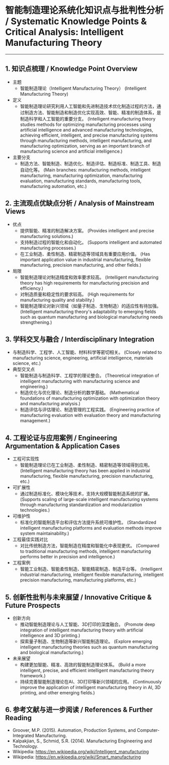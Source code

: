 # 智能制造理论系统化知识点与批判性分析 / Systematic Knowledge Points & Critical Analysis: Intelligent Manufacturing Theory

---

## 1. 知识点梳理 / Knowledge Point Overview

- 主题
  - 智能制造理论（Intelligent Manufacturing Theory）
      (Intelligent Manufacturing Theory)
- 定义
  - 智能制造理论研究利用人工智能和先进制造技术优化制造过程的方法，通过制造方法、智能制造和制造优化实现高效、智能、精准的制造体系，是制造科学和人工智能的重要分支。
      (Intelligent manufacturing theory studies methods for optimizing manufacturing processes using artificial intelligence and advanced manufacturing technologies, achieving efficient, intelligent, and precise manufacturing systems through manufacturing methods, intelligent manufacturing, and manufacturing optimization, serving as an important branch of manufacturing science and artificial intelligence.)
- 主要分支
  - 制造方法、智能制造、制造优化、制造评估、制造标准、制造工具、制造自动化等。
      (Main branches: manufacturing methods, intelligent manufacturing, manufacturing optimization, manufacturing evaluation, manufacturing standards, manufacturing tools, manufacturing automation, etc.)

## 2. 主流观点优缺点分析 / Analysis of Mainstream Views

- 优点
  - 提供智能、精准的制造解决方案。
      (Provides intelligent and precise manufacturing solutions.)
  - 支持制造过程的智能化和自动化。
      (Supports intelligent and automated manufacturing processes.)
  - 在工业制造、柔性制造、精密制造等领域具有重要应用价值。
      (Has important application value in industrial manufacturing, flexible manufacturing, precision manufacturing, and other fields.)
- 局限
  - 智能制造理论对制造精度和效率要求较高。
      (Intelligent manufacturing theory has high requirements for manufacturing precision and efficiency.)
  - 对制造质量和稳定性的要求较高。
      (High requirements for manufacturing quality and stability.)
  - 智能制造理论对新兴领域（如量子制造、生物制造）的适应性有待加强。
      (Intelligent manufacturing theory's adaptability to emerging fields such as quantum manufacturing and biological manufacturing needs strengthening.)

## 3. 学科交叉与融合 / Interdisciplinary Integration

- 与制造科学、工程学、人工智能、材料科学等密切相关。
  (Closely related to manufacturing science, engineering, artificial intelligence, materials science, etc.)
- 典型交叉点
  - 智能制造与制造科学、工程学的理论整合。
      (Theoretical integration of intelligent manufacturing with manufacturing science and engineering.)
  - 制造优化与优化理论、制造分析的数学基础。
      (Mathematical foundations of manufacturing optimization with optimization theory and manufacturing analysis.)
  - 制造评估与评估理论、制造管理的工程实践。
      (Engineering practice of manufacturing evaluation with evaluation theory and manufacturing management.)

## 4. 工程论证与应用案例 / Engineering Argumentation & Application Cases

- 工程可实现性
  - 智能制造理论已在工业制造、柔性制造、精密制造等领域得到应用。
      (Intelligent manufacturing theory has been applied in industrial manufacturing, flexible manufacturing, precision manufacturing, etc.)
- 可扩展性
  - 通过制造标准化、模块化等技术，支持大规模智能制造系统的扩展。
      (Supports scaling of large-scale intelligent manufacturing systems through manufacturing standardization and modularization technologies.)
- 可维护性
  - 标准化的智能制造平台和评估方法提升系统可维护性。
      (Standardized intelligent manufacturing platforms and evaluation methods improve system maintainability.)
- 工程最佳实践对比
  - 对比传统制造方法，智能制造在精度和智能化中表现更优。
      (Compared to traditional manufacturing methods, intelligent manufacturing performs better in precision and intelligence.)
- 工程案例
  - 智能工业制造、智能柔性制造、智能精密制造、制造平台等。
      (Intelligent industrial manufacturing, intelligent flexible manufacturing, intelligent precision manufacturing, manufacturing platforms, etc.)

## 5. 创新性批判与未来展望 / Innovative Critique & Future Prospects

- 创新方向
  - 推动智能制造理论与人工智能、3D打印的深度融合。
      (Promote deep integration of intelligent manufacturing theory with artificial intelligence and 3D printing.)
  - 探索量子制造、生物制造等新兴智能制造理论。
      (Explore emerging intelligent manufacturing theories such as quantum manufacturing and biological manufacturing.)
- 未来展望
  - 构建更加智能、精准、高效的智能制造理论体系。
      (Build a more intelligent, precise, and efficient intelligent manufacturing theory framework.)
  - 持续完善智能制造理论在AI、3D打印等新兴领域的应用。
      (Continuously improve the application of intelligent manufacturing theory in AI, 3D printing, and other emerging fields.)

## 6. 参考文献与进一步阅读 / References & Further Reading

- Groover, M.P. (2015). Automation, Production Systems, and Computer-Integrated Manufacturing.
- Kalpakjian, S., Schmid, S.R. (2014). Manufacturing Engineering and Technology.
- Wikipedia: <https://en.wikipedia.org/wiki/Intelligent_manufacturing>
- Wikipedia: <https://en.wikipedia.org/wiki/Smart_manufacturing>
